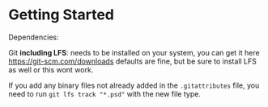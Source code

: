 # Getting Started

Dependencies:

Git **including LFS**: needs to be installed on your system, you can get it here https://git-scm.com/downloads defaults are fine, but be sure to install LFS as well or this wont work.

If you add any binary files not already added in the `.gitattributes` file, you need to run `git lfs track "*.psd"` with the new file type.

